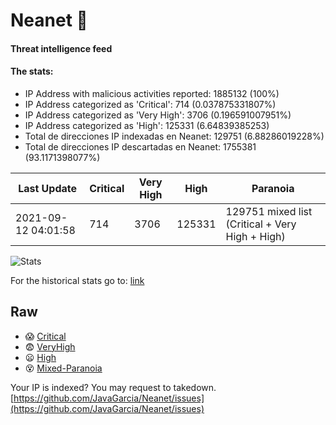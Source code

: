 # Neanet :hocho:
#### Threat intelligence feed
#### The stats:

- IP Address with malicious activities reported: 1885132 (100%)
- IP Address categorized as 'Critical':  714 (0.037875331807%)
- IP Address categorized as 'Very High':  3706 (0.196591007951%)
- IP Address categorized as 'High':  125331 (6.64839385253)
- Total de direcciones IP indexadas en Neanet:  129751 (6.88286019228%)
- Total de direcciones IP descartadas en Neanet:  1755381 (93.1171398077%)

| Last Update | Critical | Very High | High | Paranoia |
| --- | --- | --- | --- | --- |
| 2021-09-12 04:01:58 | 714 | 3706 | 125331 | 129751 mixed list (Critical + Very High + High)|

![Stats](https://docs.google.com/spreadsheets/d/e/2PACX-1vSnaNMIXVabIpDJjufMlzH7poXnshF3mgd8Is1g9ytUEzVsP5my4Trn8f-xkoLLQ38xpL3HtmUexLo6/pubchart?oid=501124687&format=image)

For the historical stats go to: [link](/stats.csv)
## Raw
- :scream: [Critical](https://raw.githubusercontent.com/JavaGarcia/Neanet/master/blacklists/neanet_critical.txt)
- :fearful: [VeryHigh](https://raw.githubusercontent.com/JavaGarcia/Neanet/master/blacklists/neanet_veryHigh.txtt)
- :frowning: [High](https://raw.githubusercontent.com/JavaGarcia/Neanet/master/blacklists/neanet_high.txt)
- :dizzy_face: [Mixed-Paranoia](https://raw.githubusercontent.com/JavaGarcia/Neanet/master/blacklists/neanet_all.txt)


Your IP is indexed? You may request to takedown. [https://github.com/JavaGarcia/Neanet/issues](https://github.com/JavaGarcia/Neanet/issues)



































































































































































































































































































































































































































































































































































































































































































































































































































































































































































































































































































































































































































































































































































































































































































































































































































































































































































































































































































































































































































































































































































































































































































































































































































































































































































































































































































































































































































































































































































































































































































































































































































































































































































































































































































































































































































































































































































































































































































































































































































































































































































































































































































































































































































































































































































































































































































































































































































































































































































































































































































































































































































































































































































































































































































































































































































































































































































































































































































































































































































































































































































































































































































































































































































































































































































































































































































































































































































































































































































































































































































































































































































































































































































































































































































































































































































































































































































































































































































































































































































































































































































































































































































































































































































































































































































































































































































































































































































































































